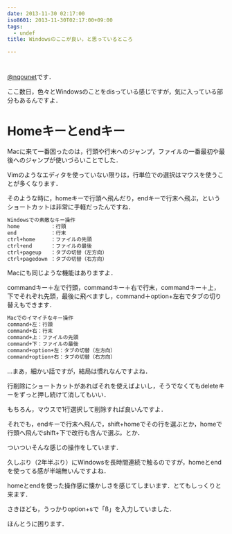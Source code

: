 ```yaml
---
date: 2013-11-30 02:17:00
iso8601: 2013-11-30T02:17:00+09:00
tags:
  - undef
title: Windowsのここが良い，と思っているところ

---
```


<h1></h1>
<a href="https://twitter.com/nqounet">@nqounet</a>です．

ここ数日，色々とWindowsのことをdisっている感じですが，気に入っている部分もあるんですよ．

<h1>Homeキーとendキー</h1>
Macに来て一番困ったのは，行頭や行末へのジャンプ，ファイルの一番最初や最後へのジャンプが使いづらいことでした．

Vimのようなエディタを使っていない限りは，行単位での選択はマウスを使うことが多くなります．

そのような時に，homeキーで行頭へ飛んだり，endキーで行末へ飛ぶ，というショートカットは非常に手軽だったんですね．
```default
Windowsでの素敵なキー操作
home          ：行頭
end           ：行末
ctrl+home     ：ファイルの先頭
ctrl+end      ：ファイルの最後
ctrl+pageup   ：タブの切替（左方向）
ctrl+pagedown ：タブの切替（右方向）
```
Macにも同じような機能はありますよ．

commandキー＋左で行頭，commandキー＋右で行末，commandキー＋上，下でそれぞれ先頭，最後に飛べますし，command＋option+左右でタブの切り替えもできます．
```default
Macでのイマイチなキー操作
command+左：行頭
command+右：行末
command+上：ファイルの先頭
command+下：ファイルの最後
command+option+左：タブの切替（左方向）
command+option+右：タブの切替（右方向）
```
…まあ，細かい話ですが，結局は慣れなんですよね．

行削除にショートカットがあればそれを使えばよいし，そうでなくてもdeleteキーをずっと押し続けて消してもいい．

もちろん，マウスで1行選択して削除すれば良いんですよ．

それでも，endキーで行末へ飛んで，shift+homeでその行を選ぶとか，homeで行頭へ飛んでshift+下で改行も含んで選ぶ，とか．

ついついそんな感じの操作をしています．

久しぶり（2年半ぶり）にWindowsを長時間連続で触るのですが，homeとendを使ってる感が半端無いんですよね．

homeとendを使った操作感に懐かしさを感じてしまいます．とてもしっくりと来ます．

さきほども，うっかりoption+sで「ß」を入力していました．

ほんとうに困ります．    	